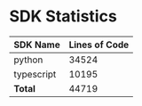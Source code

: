 # SDK Statistics

| SDK Name | Lines of Code |
| -------- | ------------- |
| python | 34524 |
| typescript | 10195 |
| **Total** | 44719 |
